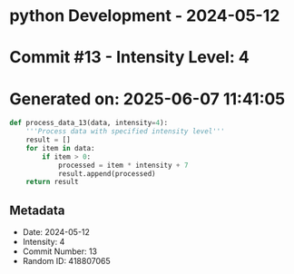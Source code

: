 ﻿# python Development - 2024-05-12
# Commit #13 - Intensity Level: 4
# Generated on: 2025-06-07 11:41:05
```python
def process_data_13(data, intensity=4):
    '''Process data with specified intensity level'''
    result = []
    for item in data:
        if item > 0:
            processed = item * intensity + 7
            result.append(processed)
    return result
```
## Metadata
- Date: 2024-05-12
- Intensity: 4
- Commit Number: 13
- Random ID: 418807065
